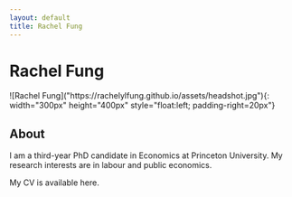 ```yaml
---
layout: default
title: Rachel Fung
---
```

<div class="blurb">
	<h1>Rachel Fung</h1>
</div>



<div class="post">
	![Rachel Fung]("https://rachelylfung.github.io/assets/headshot.jpg"){: width="300px" height="400px" style="float:left; padding-right=20px"}
	<h2> About </h2>
	<p> I am a third-year PhD candidate in Economics at Princeton University. My research interests are in labour and public economics. </p>
	<p> My CV is available here. </p>
</div>
